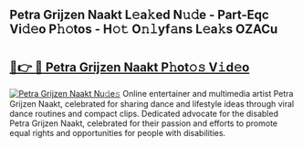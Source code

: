 ## Petra Grijzen Naakt L𝚎a𝚔ed N𝚞𝚍e - Part-Eqc Vi𝚍𝚎o P𝚑𝚘tos - H𝚘𝚝 O𝚗𝚕yf𝚊ns L𝚎a𝚔s OZACu

# <h2><a href="http://kf9jhv.oniu.top/?m=Petra+Grijzen+Naakt">🔗👉 🔴 Petra Grijzen Naakt P𝚑ot𝚘𝚜 V𝚒d𝚎o</a></h2>

[![Petra Grijzen Naakt Nu𝚍e𝚜](https://i.imgur.com/0qMVB7G.gif)](http://kf9jhv.oniu.top/?m=Petra+Grijzen+Naakt)
Online entertainer and multimedia artist Petra Grijzen Naakt, celebrated for sharing dance and lifestyle ideas through viral dance routines and compact clips. Dedicated advocate for the disabled Petra Grijzen Naakt, celebrated for their passion and efforts to promote equal rights and opportunities for people with disabilities.  

